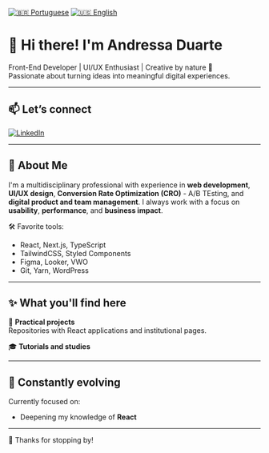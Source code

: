 [![🇧🇷 Portuguese](https://img.shields.io/badge/Linguagem-Português-green?style=for-the-badge)](./README.md)
[![🇺🇸 English](https://img.shields.io/badge/Language-English-blue?style=for-the-badge)](./README.en.md)


# 👋 Hi there! I'm Andressa Duarte

Front-End Developer | UI/UX Enthusiast | Creative by nature 🎨  
Passionate about turning ideas into meaningful digital experiences.

---

## 📫 Let’s connect

[![LinkedIn](https://img.shields.io/badge/LinkedIn-Andressa%20Duarte-0A66C2?style=for-the-badge&logo=linkedin&logoColor=white)](https://www.linkedin.com/in/andressaffduarte)  
<!-- [![Portfolio](https://img.shields.io/badge/Portfolio-Visit%20my%20website-111111?style=for-the-badge&logo=vercel&logoColor=white)](https://your-site.com) -->

---

## 🚀 About Me

I'm a multidisciplinary professional with experience in **web development**, **UI/UX design**, **Conversion Rate Optimization (CRO)** - A/B TEsting, and **digital product and team management**. I always work with a focus on **usability**, **performance**, and **business impact**.

🛠️ Favorite tools:
- React, Next.js, TypeScript  
- TailwindCSS, Styled Components  
- Figma, Looker, VWO  
- Git, Yarn, WordPress

---

## ✨ What you'll find here

🔧 **Practical projects**  
Repositories with React applications and institutional pages.

🎓 **Tutorials and studies**  

---

## 🌱 Constantly evolving

Currently focused on:
- Deepening my knowledge of **React**   

---

🌈 Thanks for stopping by!
